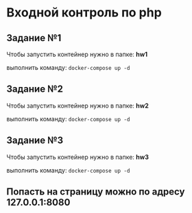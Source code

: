 # Входной контроль по php

## Задание №1
Чтобы запустить контейнер нужно в папке: **hw1**

выполнить команду: `docker-compose up -d`

## Задание №2
Чтобы запустить контейнер нужно в папке: **hw2**

выполнить команду: `docker-compose up -d`

## Задание №3
Чтобы запустить контейнер нужно в папке: **hw3**

выполнить команду: `docker-compose up -d`

## Попасть на страницу можно по адресу 127.0.0.1:8080
